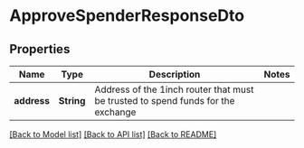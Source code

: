 # ApproveSpenderResponseDto

## Properties

Name | Type | Description | Notes
------------ | ------------- | ------------- | -------------
**address** | **String** | Address of the 1inch router that must be trusted to spend funds for the exchange | 

[[Back to Model list]](../README.md#documentation-for-models) [[Back to API list]](../README.md#documentation-for-api-endpoints) [[Back to README]](../README.md)


